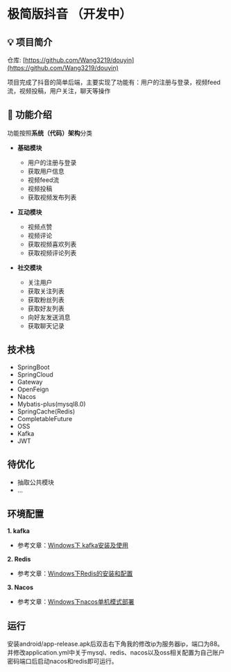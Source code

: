 # 极简版抖音 （开发中）
## 💡 项目简介

仓库: [https://github.com/Wang3219/douyin](https://github.com/Wang3219/douyin)

项目完成了抖音的简单后端，主要实现了功能有：用户的注册与登录，视频feed流，视频投稿，用户关注，聊天等操作

## 🚀 功能介绍

功能按照**系统（代码）架构**分类

- **基础模块**

  - 用户的注册与登录
  - 获取用户信息
  - 视频feed流
  - 视频投稿
  - 获取视频发布列表

- **互动模块**

  - 视频点赞
  - 视频评论
  - 获取视频喜欢列表
  - 获取视频评论列表

- **社交模块**

  - 关注用户
  - 获取关注列表
  - 获取粉丝列表
  - 获取好友列表
  - 向好友发送消息
  - 获取聊天记录


## 技术栈
  + SpringBoot
  + SpringCloud
  + Gateway
  + OpenFeign
  + Nacos
  + Mybatis-plus(mysql8.0)
  + SpringCache(Redis)
  + CompletableFuture 
  + OSS
  + Kafka
  + JWT


## 待优化
  - 抽取公共模块
  - ...

## 环境配置

**1. kafka**

- 参考文章：[Windows下 kafka安装及使用](https://blog.csdn.net/weixin_42838061/article/details/123953574?utm_medium=distribute.pc_relevant.none-task-blog-2~default~baidujs_baidulandingword~default-0-123953574-blog-126481448.235^v27^pc_relevant_recovery_v2&spm=1001.2101.3001.4242.1&utm_relevant_index=3)

**2. Redis**

- 参考文章：[Windows下Redis的安装和配置](https://blog.csdn.net/weixin_41381863/article/details/88231397?spm=1001.2101.3001.6661.1&utm_medium=distribute.pc_relevant_t0.none-task-blog-2%7Edefault%7ECTRLIST%7ERate-1-88231397-blog-126552221.235%5Ev27%5Epc_relevant_recovery_v2&depth_1-utm_source=distribute.pc_relevant_t0.none-task-blog-2%7Edefault%7ECTRLIST%7ERate-1-88231397-blog-126552221.235%5Ev27%5Epc_relevant_recovery_v2&utm_relevant_index=1)

**3. Nacos**

- 参考文章：[Windows下nacos单机模式部署](https://blog.csdn.net/KingCruel/article/details/127424002)


## 运行
  安装android/app-release.apk后双击右下角我的修改ip为服务器ip，端口为88。并修改application.yml中关于mysql、redis、nacos以及oss相关配置为自己账户密码端口后启动nacos和redis即可运行。

